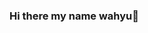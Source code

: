 ### Hi there my name wahyu👋
<!--
**Wahyu213/Wahyu213** is a ✨ _special_ ✨ repository because its `README.md` (this file) appears on your GitHub profile.

Here are some ideas to get you started:

- 🔭 My name is wahyu
- 🌱 I am 17 years old
- 🐋 Heroku Power User 💪
- 🔥 Pyrogram and 🔥 Telethon
- I put mostly of my focus on Python
- My Everyday usage is based on: .py .php .sh




### Connect with me
https://t.me/Fischlvon_luft
https://www.pinterest.co.kr/Shinigamimogyo/_saved/#:~:text=%C2%B7-,%40Shinigamimogyo,-1%20pengikut
